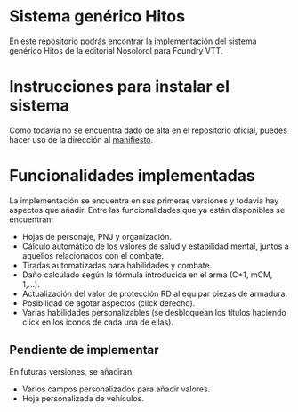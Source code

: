 # Sistema genérico Hitos

En este repositorio podrás encontrar la implementación del sistema genérico Hitos de la editorial Nosolorol para Foundry VTT.

# Instrucciones para instalar el sistema

Como todavía no se encuentra dado de alta en el repositorio oficial, puedes hacer uso de la dirección al 
[manifiesto](https://raw.githubusercontent.com/elfonochasis/Sistema-Hitos-Foundry-VTT/main/system.json).


# Funcionalidades implementadas
La implementación se encuentra en sus primeras versiones y todavía hay aspectos que añadir. Entre las funcionalidades que ya están disponibles se encuentran:

- Hojas de personaje, PNJ y organización.
- Cálculo automático de los valores de salud y estabilidad mental, juntos a aquellos relacionados con el combate.
- Tiradas automatizadas para habilidades y combate. 
- Daño calculado según la fórmula introducida en el arma (C+1, mCM, 1,...).
- Actualización del valor de protección RD al equipar piezas de armadura.
- Posibilidad de agotar aspectos (click derecho).
- Varias habilidades personalizables (se desbloquean los títulos haciendo click en los iconos de cada una de ellas).
 
## Pendiente de implementar
En futuras versiones, se añadirán:
- Varios campos personalizados para añadir valores.
- Hoja personalizada de vehículos.


